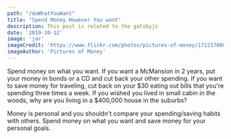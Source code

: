 ```yaml
---
path: "/doWhatYouWant"
title: "Spend Money However You want"
description: This post is related to the gatsbyjs
date: '2019-10-12'
image: 'jar'
imageCredit: 'https://www.flickr.com/photos/pictures-of-money/17121706878/'
imageAuthor: 'Pictures of Money'
---
```

Spend money on what you want.
If you want a McMansion in 2 years, put your money in bonds or a CD and cut back your other spending.
If you want to save money for traveling, cut back on your $30 eating out bills that you're spending three times a week.
If you wished you lived in small cabin in the woods, why are you living in a $400,000 house in the suburbs?

Money is personal and you shouldn't compare your spending/saving habits with others. Spend money on what you want and save money for your personal goals.
